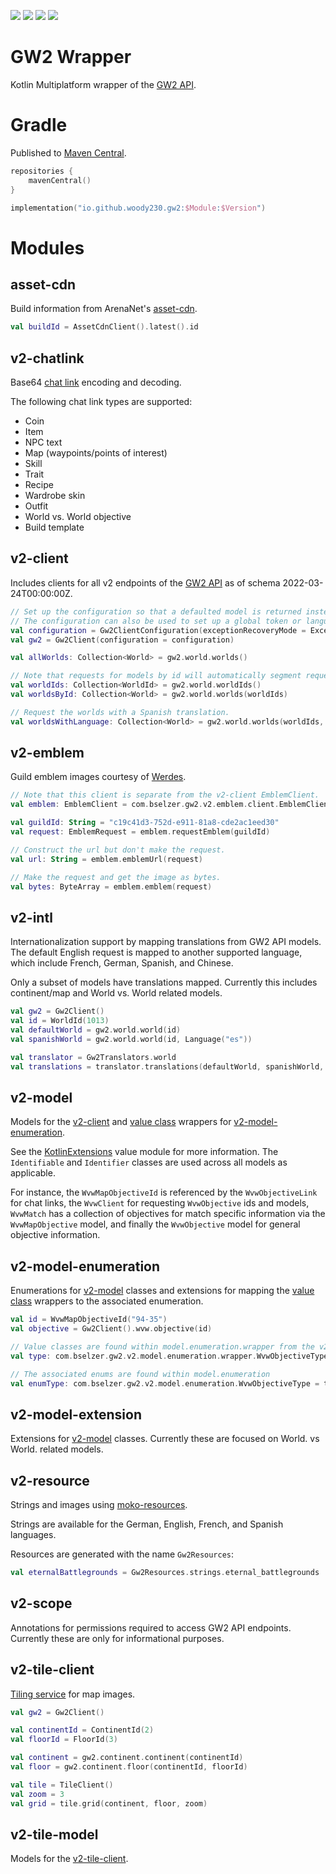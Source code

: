 ![](https://img.shields.io/badge/targets-Android%2FJVM-informational)
![](https://img.shields.io/github/v/release/Woody230/GW2Wrapper)
[![](https://img.shields.io/maven-central/v/io.github.woody230.gw2/v2-client)](https://search.maven.org/search?q=io.github.woody230.gw2)
![](https://img.shields.io/github/license/Woody230/GW2Wrapper)

# GW2 Wrapper

Kotlin Multiplatform wrapper of the [GW2 API](https://wiki.guildwars2.com/wiki/API:Main).

# Gradle
Published to [Maven Central](https://search.maven.org/search?q=io.github.woody230.gw2).

```kotlin
repositories {
    mavenCentral()
}
```

```kotlin
implementation("io.github.woody230.gw2:$Module:$Version")
```

# Modules

## asset-cdn
Build information from ArenaNet's [asset-cdn](http://assetcdn.101.arenanetworks.com/latest/101).

```kotlin
val buildId = AssetCdnClient().latest().id
```

## v2-chatlink
Base64 [chat link](https://wiki.guildwars2.com/wiki/Chat_link_format) encoding and decoding.

The following chat link types are supported:
* Coin
* Item
* NPC text
* Map (waypoints/points of interest)
* Skill
* Trait
* Recipe
* Wardrobe skin
* Outfit
* World vs. World objective
* Build template

## v2-client
Includes clients for all v2 endpoints of the [GW2 API](https://wiki.guildwars2.com/wiki/API:Main) as of schema 2022-03-24T00:00:00Z.

```kotlin
// Set up the configuration so that a defaulted model is returned instead of throwing an exception when errors occur.
// The configuration can also be used to set up a global token or language.
val configuration = Gw2ClientConfiguration(exceptionRecoveryMode = ExceptionRecoveryMode.DEFAULT)
val gw2 = Gw2Client(configuration = configuration)

val allWorlds: Collection<World> = gw2.world.worlds()

// Note that requests for models by id will automatically segment requests based on the configured page size, which by default set to the maximum value of 200.
val worldIds: Collection<WorldId> = gw2.world.worldIds()
val worldsById: Collection<World> = gw2.world.worlds(worldIds)

// Request the worlds with a Spanish translation.
val worldsWithLanguage: Collection<World> = gw2.world.worlds(worldIds, Language("es"))
```

## v2-emblem
Guild emblem images courtesy of [Werdes](https://emblem.werdes.net/). 

```kotlin
// Note that this client is separate from the v2-client EmblemClient.
val emblem: EmblemClient = com.bselzer.gw2.v2.emblem.client.EmblemClient()

val guildId: String = "c19c41d3-752d-e911-81a8-cde2ac1eed30"
val request: EmblemRequest = emblem.requestEmblem(guildId)

// Construct the url but don't make the request.
val url: String = emblem.emblemUrl(request)

// Make the request and get the image as bytes.
val bytes: ByteArray = emblem.emblem(request)
```

## v2-intl
 Internationalization support by mapping translations from GW2 API models. The default English request is mapped to another supported language, which include French, German, Spanish, and Chinese. 

 Only a subset of models have translations mapped. Currently this includes continent/map and World vs. World related models.

 ```kotlin
 val gw2 = Gw2Client()
 val id = WorldId(1013)
 val defaultWorld = gw2.world.world(id)
 val spanishWorld = gw2.world.world(id, Language("es"))

 val translator = Gw2Translators.world
 val translations = translator.translations(defaultWorld, spanishWorld, "es")
 ```

## v2-model
Models for the [v2-client](#v2-client) and [value class](https://kotlinlang.org/docs/inline-classes.html) wrappers for [v2-model-enumeration](#v2-model-enumeration). 

See the [KotlinExtensions](https://github.com/Woody230/KotlinExtensions) value module for more information. The `Identifiable` and `Identifier` classes are used across all models as applicable. 

For instance, the `WvwMapObjectiveId` is referenced by the `WvwObjectiveLink` for chat links, the `WvwClient` for requesting `WvwObjective` ids and models, `WvwMatch` has a collection of objectives for match specific information via the `WvwMapObjective` model, and finally the `WvwObjective` model for general objective information.

## v2-model-enumeration
Enumerations for [v2-model](#v2-model) classes and extensions for mapping the [value class](https://kotlinlang.org/docs/inline-classes.html) wrappers to the associated enumeration.

```kotlin
val id = WvwMapObjectiveId("94-35")
val objective = Gw2Client().wvw.objective(id)

// Value classes are found within model.enumeration.wrapper from the v2-model module
val type: com.bselzer.gw2.v2.model.enumeration.wrapper.WvwObjectiveType = objective.type

// The associated enums are found within model.enumeration
val enumType: com.bselzer.gw2.v2.model.enumeration.WvwObjectiveType = type.decodeOrNull()
```

## v2-model-extension

Extensions for [v2-model](#v2-model) classes. Currently these are focused on World. vs World. related models.

## v2-resource

Strings and images using [moko-resources](https://github.com/icerockdev/moko-resources).

Strings are available for the German, English, French, and Spanish languages.

Resources are generated with the name `Gw2Resources`:

```kotlin
val eternalBattlegrounds = Gw2Resources.strings.eternal_battlegrounds
```

## v2-scope
Annotations for permissions required to access GW2 API endpoints.
Currently these are only for informational purposes.

## v2-tile-client
[Tiling service](https://wiki.guildwars2.com/wiki/API:Tile_service) for map images.

```kotlin
val gw2 = Gw2Client()

val continentId = ContinentId(2)
val floorId = FloorId(3)

val continent = gw2.continent.continent(continentId)
val floor = gw2.continent.floor(continentId, floorId)

val tile = TileClient()
val zoom = 3
val grid = tile.grid(continent, floor, zoom)
```

## v2-tile-model

Models for the [v2-tile-client](#v2-tile-client).